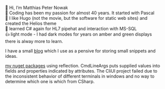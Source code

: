 👋 Hi, I’m Matthias Peter Nowak \
👀 Coding has been my passion for almost 40 years. It started with Pascal \
🌱 I like Hugo (not the movie, but the software for static web sites) and created the Helios theme \
📖 learned C# again for HL7 pipehat and interaction with MS-SQL \
👍 light mode - I had dark modes for years on amber and green displays \
there is alway more to learn.

I have a small [blog](https://mefju7.priv.no/blog) which I use as a pensive for storing small snippets and ideas.

[my nuget packages](https://www.nuget.org/packages?q=matthias77) using reflection. CmdLineArgs puts supplied values into fields and properties indicated by attributes. The CliUI project failed due to the inconsistent behavior of different terminals in windows and no way to determine which one is which from CSharp. 
